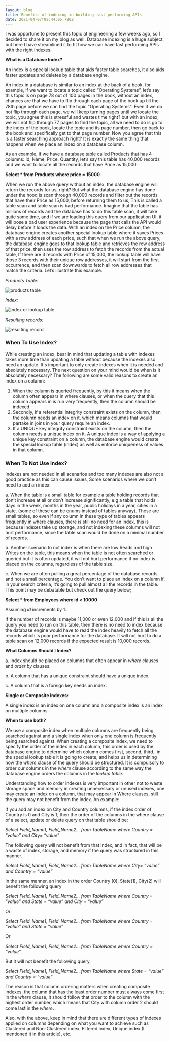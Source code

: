```yaml
---
layout: blog
title: Benefits of indexing in building fast performing APIs
date: 2021-04-07T09:44:05.780Z
---
```

I was opportune to present this topic at engineering a few weeks ago, so I decided to share it on my blog as well. Database indexing is a huge subject, but here I have streamlined it to fit how we can have fast performing APIs with the right indexes.

**What is a Database Index?**

An index is a special lookup table that aids faster table searches, it also aids faster updates and deletes by a database engine.

An index in a database is similar to an index at the back of a book. for example, if we want to locate a topic called “Operating Systems”, let’s say this topic is on page 78 out of 100 pages in the book, without an index, chances are that we have to flip through each page of the book up till the 78th page before we can find the topic "Operating Systems". Even if we do not flip through each page, we will keep turning pages until we locate the topic, you agree this is stressful and wastes time right? but with an index, we will not flip through 77 pages to find the topic, all we need to do is go to the index of the book, locate the topic and its page number, then go back to the book and specifically get to that page number. Now you agree that this is a faster searching approach right? It is exactly the same thing that happens when we place an index on a database column. 

As an example, if we have a database table called Products that has 4 columns: Id, Name, Price, Quantity, let’s say this table has 40,000 records and we want to locate all the records that have Price as 15,000.

**Select *  from Products where price = 15000**

When we run the above query without an index, the database engine will return the records for us, right? But what the database engine has done under the hood is scan through 40,000 records and filter out the records that have their Price as 15,000, before returning them to us, This is called a table scan and table scan is bad performance. Imagine that the table has millions of records and the database has to do this table scan, it will take quite some time, and if we are loading this query from our application UI, it will pose a bad user experience because the page that calls the API would delay before it loads the data. With an index on the Price column, the database engine creates another special lookup table where it saves Prices with a row address of each price, such that when we run the above query, the database engine goes to that lookup table and retrieves the row address of that price, then uses the row address to fetch the records from the actual table, If there are 3 records with Price of 15,000, the lookup table will have those 3 records with their unique row addresses, it will start from the first occurrence, and then scan downwards to fetch all row addresses that match the criteria. Let’s illustrate this example.

*Products Table:*

![products table](/images/uploads/products-table.png "products table")

*Index:*

![index or lookup table](/images/uploads/index-table.png "Index")

*Resulting records:*

![resulting record](/images/uploads/result-table.png "result")

### **When To Use Index?**

While creating an index, bear in mind that updating a table with indexes takes more time than updating a table without because the indexes also need an update. It's important to only create indexes when it is needed and absolutely necessary. The next question on your mind would be when is it absolutely necessary? The following are some valid reasons to create an index on a column:

1. When the column is queried frequently, by this it means when the column often appears in where clauses, or when the query that this column appears in is run very frequently, then the column should be indexed. 
2. Secondly, if a referential integrity constraint exists on the column, then the column needs an index on it, which means columns that would partake in joins in your query require an index.
3. If a UNIQUE key integrity constraint exists on the column, then the column needs a unique index on it. A unique index is a way of applying a unique key constraint on a column, the database engine would create the special lookup table (index) as well as enforce uniqueness of values in that column.

### **When To Not Use Index?**

Indexes are not needed in all scenarios and too many indexes are also not a good practice as this can cause issues, Some scenarios where we don’t need to add an index:

a. When the table is a small table for example a table holding records that don’t increase at all or don’t increase significantly, e.g a table that holds days in the week, months in the year, public holidays in a year, cities in a state. (some of these can be enums instead of tables anyway). These are small tables, so even if any column in these type of tables appears frequently in where clauses, there is still no need for an index, this is because indexes take up storage, and not indexing these columns will not hurt performance, since the table scan would be done on a minimal number of records.

b. Another scenario to not index is when there are low Reads and high Writes on the table, this means when the table is not often searched or queried but it is often updated, it will not hurt performance if no index is placed on the columns, regardless of the table size.

c. When we are often pulling a great percentage of the database records and not a small percentage. You don’t want to place an index on a column if, in your search criteria, it’s going to pull almost all the records in the table. This point may be debatable but check out the query below;

**Select * from Employees where id < 10000**

Assuming *id* increments by 1.

If the number of records is maybe 11,000 or even 12,000 and if this is all the query you need to run on this table, then there is no need to index because the database engine would have to read the index heavily to fetch all the records which is poor performance for the database. It will not hurt to do a table scan on 12,000 records if the expected result is 10,000 records.

**What Columns Should I Index?**

a. Index should be placed on columns that often appear in *where* clauses and *order by* clauses.

b. A column that has a unique constraint should have a unique index.

c. A column that is a foreign key needs an index.

**Single or Composite indexes:**

A single index is an index on one column and a composite index is an index on multiple columns.

**When to use both?**

We use a composite index when multiple columns are frequently being searched against and a single index when only one column is frequently being searched against. When creating a composite index, we need to specify the order of the index in each column, this order is used by the database engine to determine which column comes first, second, third.. in the special lookup table it is going to create, and helps us in determining how the *where* clause of the query should be structured. It is compulsory to order our columns in the *where* clause according to the same way the database engine orders the columns in the *lookup table*.

Understanding how to order indexes is very important in other not to waste storage space and memory in creating unnecessary or unused indexes, one may create an index on a column, that may appear in Where clauses, still the query may not benefit from the index. An example:

If you add an index on City and Country columns, if the index order of Country is 0 and City is 1, then the order of the columns in the where clause of a select, update or delete query on that table should be:

*Select Field_Name1, Field_Name2… from TableName where Country = “value” and City= “value”*

The following query will not benefit from that index, and in fact, that will be a waste of index, storage, and memory if the query was structured in this manner.

*Select Field_Name1, Field_Name2… from TableName where City= “value” and Country = “value”*

In the same manner, an index in the order Country (0), State(1), City(2) will benefit the following query

*Select Field_Name1, Field_Name2… from TableName where Country = “value” and State = “value” and City = “value”*

Or

*Select Field_Name1, Field_Name2… from TableName where Country = “value” and State = “value”*

Or

*Select Field_Name1, Field_Name2… from TableName where Country = “value”*

But it will not benefit the following query.

*Select Field_Name1, Field_Name2… from TableName where State = “value” and Country = “value”*

The reason is that column ordering matters when creating composite indexes, the column that has the least order number must always come first in the *where* clause, it should follow that order to the column with the highest order number, which means that City with column order 2 should come last in the *where*.

Also, with the above, keep in mind that there are different types of indexes applied on columns depending on what you want to achieve such as Clustered and Non-Clustered index, Filtered index, Unique index (I mentioned it in this article), etc.